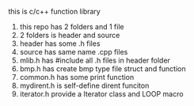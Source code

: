 this is c/c++ function library
1. this repo has 2 folders and 1 file
2. 2 folders is header and source
3. header has some .h files
4. source has same name .cpp files
5. mlib.h has #include all .h files in header folder
6. bmp.h has create bmp type file struct and function
7. common.h has some print function
8. mydirent.h is self-define dirent funciton
9. iterator.h provide a Iterator class and LOOP macro
